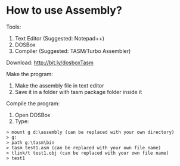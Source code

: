 # How to use Assembly?

Tools:
1. Text Editor (Suggested: Notepad++)
2. DOSBox
3. Compiler (Suggested: TASM/Turbo Assembler)

Download: http://bit.ly/dosboxTasm

Make the program:
1. Make the assembly file in text editor
2. Save it in a folder with tasm package folder inside it

Compile the program:
1. Open DOSBox
2. Type:

```
> mount g d:\assembly (can be replaced with your own directory)
> g:
> path g:\tasm\bin
> tasm test1.asm (can be replaced with your own file name)
> tlink/t test1.obj (can be replaced with your own file name)
> test1
```
